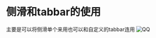 # 侧滑和tabbar的使用
主要是可以将侧滑单个来用也可以和自定义的tabbar连用
![QQ](http://a3.qpic.cn/psb?/V14NPtob1w8SEV/*e3JnI35GUq3QgU.jQyGKMv4V8B6outWWhPxNK8XzvY!/b/dGsAAAAAAAAA&bo=gALAAwAAAAACB2I!&rf=viewer_4) 
